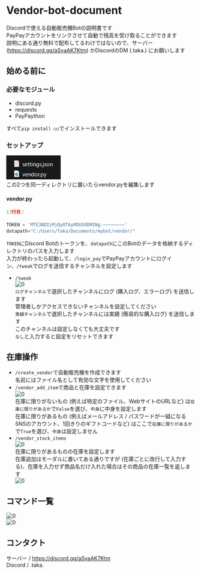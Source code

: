 # Vendor-bot-document
Discordで使える自動販売機Botの説明書です  
PayPayアカウントをリンクさせて自動で残高を受け取ることができます  
説明にある通り無料で配布してるわけではないので、サーバー (https://discord.gg/aSyaAK7Ktm) かDiscordのDM (.taka.) にお願いします  
## 始める前に
### 必要なモジュール  
- discord.py
- requests
- PayPaython

すべて```pip install ○○```でインストールできます
### セットアップ
![0](images/1.png)  
この2つを同一ディレクトリに置いたらvendor.pyを編集します  
#### vendor.py
```py
13行目：

TOKEN = 'MTE3NDIzMjQyOTAyMDU5ODM1Ng.~~~~~~~~'
datapath="C:/Users/Taka/Documents/mybot/vendor/"
```  
```TOKEN```にDiscord Botのトークンを、```datapath```にこのBotのデータを格納するディレクトリのパスを入力します  
入力が終わったら起動して、```/login_pay```でPayPayアカウントにログイン、```/tweak```でログを送信するチャンネルを設定します  
- ```/tweak```  
  ![0](images/5.png)  
  ```ログチャンネル```で選択したチャンネルにログ (購入ログ、エラーログ) を送信します  
  管理者しかアクセスできないチャンネルを設定してください  
  ```実績チャンネル```で選択したチャンネルには実績 (簡易的な購入ログ) を送信します  
  このチャンネルは設定しなくても大丈夫です  
  ```なし```と入力すると設定をリセットできます  
## 在庫操作
- ```/create_vendor```で自動販売機を作成できます  
  名前にはファイル名として有効な文字を使用してください  
- ```/vendor_add_item```で商品と在庫を設定できます  
  ![0](images/2.png)  
  在庫に限りがないもの (例えば特定のファイル、WebサイトのURLなど) は```在庫に限りがあるか```で```False```を選び、```中身```に中身を設定します  
  在庫に限りがあるもの (例えばメールアドレス / パスワードが一組になるSNSのアカウント、1回きりのギフトコードなど) はここで```在庫に限りがあるか```で```True```を選び、```中身```は設定しません  
- ```/vendor_stock_items```  
  ![0](images/3.png)  
  在庫に限りがあるものの在庫を設定します  
  在庫追加はモーダルに書いてある通りですが (在庫ごとに改行して入力する)、在庫を入力せず商品名だけ入れた場合はその商品の在庫一覧を返します  
  ![0](images/4.png)  
## コマンド一覧
![0](images/6.png)  
![0](images/7.png)  
## コンタクト
サーバー / https://discord.gg/aSyaAK7Ktm  
Discord / .taka.
